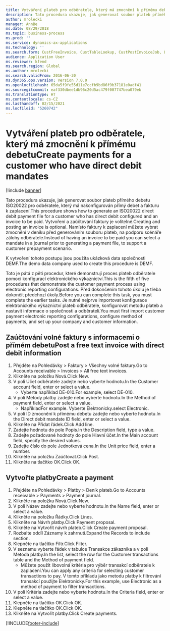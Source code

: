 ```yaml
---
title: Vytváření plateb pro odběratele, který má zmocnění k přímému debetu
description: Tato procedura ukazuje, jak generovat soubor plateb přímého debetu ISO20022 pro odběratele, který má nakonfigurován přímý debet a fakturu k zaplacení.
author: mrolecki
manager: AnnBe
ms.date: 08/29/2018
ms.topic: business-process
ms.prod: ''
ms.service: dynamics-ax-applications
ms.technology: ''
ms.search.form: CustFreeInvoice, CustTableLookup, CustPostInvoiceJob, LedgerJournalTable, LedgerJournalTransCustPaym, SysQueryForm, CustPaymProposalEdit, BankAccountTableLookUp
audience: Application User
ms.reviewer: kfend
ms.search.region: Global
ms.author: mrolecki
ms.search.validFrom: 2016-06-30
ms.dyn365.ops.version: Version 7.0.0
ms.openlocfilehash: 65da5f9fe55d11e7ccfb9bd86f9b37181e0adf41
ms.sourcegitcommit: eaf330dbee1db96c20d5ac479f007747bea079eb
ms.translationtype: HT
ms.contentlocale: cs-CZ
ms.lasthandoff: 02/15/2021
ms.locfileid: "5260742"
---
```

# <a name="create-payments-for-a-customer-who-have-direct-debit-mandates"></a><span data-ttu-id="164f5-103">Vytváření plateb pro odběratele, který má zmocnění k přímému debetu</span><span class="sxs-lookup"><span data-stu-id="164f5-103">Create payments for a customer who have direct debit mandates</span></span>

[!include [banner](../../includes/banner.md)]

<span data-ttu-id="164f5-104">Tato procedura ukazuje, jak generovat soubor plateb přímého debetu ISO20022 pro odběratele, který má nakonfigurován přímý debet a fakturu k zaplacení.</span><span class="sxs-lookup"><span data-stu-id="164f5-104">This procedure shows how to generate an ISO20022 direct debit payment file for a customer who has direct debit configured and an invoice to be paid.</span></span> <span data-ttu-id="164f5-105">Vytvoření a zaúčtování faktury je volitelné.</span><span class="sxs-lookup"><span data-stu-id="164f5-105">Creating and posting an invoice is optional.</span></span> <span data-ttu-id="164f5-106">Namísto faktury k zaplacení můžete vybrat zmocnění v deníku před generováním souboru plateb, na podporu scénáře zálohy odběratele.</span><span class="sxs-lookup"><span data-stu-id="164f5-106">Instead of having an invoice to be paid you can select a mandate in a journal prior to generating a payment file, to support a customer prepayment scenario.</span></span>



<span data-ttu-id="164f5-107">K vytvoření tohoto postupu jsou použita ukázková data společnosti DEMF.</span><span class="sxs-lookup"><span data-stu-id="164f5-107">The demo data company used to create this procedure is DEMF.</span></span>



<span data-ttu-id="164f5-108">Toto je pátá z pěti procedur, které demonstrují proces plateb odběratele pomocí konfigurací elektronického výkaznictví.</span><span class="sxs-lookup"><span data-stu-id="164f5-108">This is the fifth of five procedures that demonstrate the customer payment process using electronic reporting configurations.</span></span> <span data-ttu-id="164f5-109">Před dokončením tohoto úkolu je třeba dokončit předchozí úkoly.</span><span class="sxs-lookup"><span data-stu-id="164f5-109">Before you can complete this task, you must complete the earlier tasks.</span></span> <span data-ttu-id="164f5-110">Je nutné nejprve importovat konfigurace elektronického výkaznictví plateb odběratele, konfigurovat metodu plateb a nastavit informace o společnosti a odběrateli.</span><span class="sxs-lookup"><span data-stu-id="164f5-110">You must first import customer payment electronic reporting configurations, configure method of payments, and set up your company and customer information.</span></span> 


## <a name="post-a-free-text-invoice-with-direct-debit-information"></a><span data-ttu-id="164f5-111">Zaúčtování volné faktury s informacemi o přímém debetu</span><span class="sxs-lookup"><span data-stu-id="164f5-111">Post a free text invoice with direct debit information</span></span>
1. <span data-ttu-id="164f5-112">Přejděte na Pohledávky > Faktury > Všechny volné faktury.</span><span class="sxs-lookup"><span data-stu-id="164f5-112">Go to Accounts receivable > Invoices > All free text invoices.</span></span>
2. <span data-ttu-id="164f5-113">Klikněte na položku Nová.</span><span class="sxs-lookup"><span data-stu-id="164f5-113">Click New.</span></span>
3. <span data-ttu-id="164f5-114">V poli Účet odběratele zadejte nebo vyberte hodnotu.</span><span class="sxs-lookup"><span data-stu-id="164f5-114">In the Customer account field, enter or select a value.</span></span>
    * <span data-ttu-id="164f5-115">Vyberte například DE-010.</span><span class="sxs-lookup"><span data-stu-id="164f5-115">For example, select DE-010.</span></span>  
4. <span data-ttu-id="164f5-116">V poli Metody platby zadejte nebo vyberte hodnotu.</span><span class="sxs-lookup"><span data-stu-id="164f5-116">In the Method of payment field, enter or select a value.</span></span>
    * <span data-ttu-id="164f5-117">Například</span><span class="sxs-lookup"><span data-stu-id="164f5-117">For example.</span></span> <span data-ttu-id="164f5-118">Vyberte Elektronicky.</span><span class="sxs-lookup"><span data-stu-id="164f5-118">select Electronic.</span></span>  
5. <span data-ttu-id="164f5-119">V poli ID zmocnění k přímému debetu zadejte nebo vyberte hodnotu.</span><span class="sxs-lookup"><span data-stu-id="164f5-119">In the Direct debit mandate ID field, enter or select a value.</span></span>
6. <span data-ttu-id="164f5-120">Klikněte na Přidat řádek.</span><span class="sxs-lookup"><span data-stu-id="164f5-120">Click Add line.</span></span>
7. <span data-ttu-id="164f5-121">Zadejte hodnotu do pole Popis.</span><span class="sxs-lookup"><span data-stu-id="164f5-121">In the Description field, type a value.</span></span>
8. <span data-ttu-id="164f5-122">Zadejte požadované hodnoty do pole Hlavní účet.</span><span class="sxs-lookup"><span data-stu-id="164f5-122">In the Main account field, specify the desired values.</span></span>
9. <span data-ttu-id="164f5-123">Zadejte číslo do pole Jednotková cena.</span><span class="sxs-lookup"><span data-stu-id="164f5-123">In the Unit price field, enter a number.</span></span>
10. <span data-ttu-id="164f5-124">Klikněte na položku Zaúčtovat.</span><span class="sxs-lookup"><span data-stu-id="164f5-124">Click Post.</span></span>
11. <span data-ttu-id="164f5-125">Klikněte na tlačítko OK.</span><span class="sxs-lookup"><span data-stu-id="164f5-125">Click OK.</span></span>

## <a name="create-a-payment"></a><span data-ttu-id="164f5-126">Vytvořte platby</span><span class="sxs-lookup"><span data-stu-id="164f5-126">Create a payment</span></span>
1. <span data-ttu-id="164f5-127">Přejděte na Pohledávky > Platby > Deník plateb.</span><span class="sxs-lookup"><span data-stu-id="164f5-127">Go to Accounts receivable > Payments > Payment journal.</span></span>
2. <span data-ttu-id="164f5-128">Klikněte na položku Nová.</span><span class="sxs-lookup"><span data-stu-id="164f5-128">Click New.</span></span>
3. <span data-ttu-id="164f5-129">V poli Název zadejte nebo vyberte hodnotu.</span><span class="sxs-lookup"><span data-stu-id="164f5-129">In the Name field, enter or select a value.</span></span>
4. <span data-ttu-id="164f5-130">Klikněte na položku Řádky.</span><span class="sxs-lookup"><span data-stu-id="164f5-130">Click Lines.</span></span>
5. <span data-ttu-id="164f5-131">Klikněte na Návrh platby.</span><span class="sxs-lookup"><span data-stu-id="164f5-131">Click Payment proposal.</span></span>
6. <span data-ttu-id="164f5-132">Klikněte na Vytvořit návrh plateb.</span><span class="sxs-lookup"><span data-stu-id="164f5-132">Click Create payment proposal.</span></span>
7. <span data-ttu-id="164f5-133">Rozbalte oddíl Záznamy k zahrnutí.</span><span class="sxs-lookup"><span data-stu-id="164f5-133">Expand the Records to include section.</span></span>
8. <span data-ttu-id="164f5-134">Klepněte na tlačítko Filtr.</span><span class="sxs-lookup"><span data-stu-id="164f5-134">Click Filter.</span></span>
9. <span data-ttu-id="164f5-135">V seznamu vyberte řádek v tabulce Transakce zákazníka a v poli Metoda platby.</span><span class="sxs-lookup"><span data-stu-id="164f5-135">In the list, select the row for the Customer transactions table and the Method of payment field.</span></span>
    * <span data-ttu-id="164f5-136">Můžete použít libovolná kritéria pro výběr transakcí odběratele k zaplacení.</span><span class="sxs-lookup"><span data-stu-id="164f5-136">You can apply any criteria for selecting customer transactions to pay.</span></span> <span data-ttu-id="164f5-137">V tomto příkladu jako metodu platby k filtrování transakcí použijte Elektronicky.</span><span class="sxs-lookup"><span data-stu-id="164f5-137">For this example, use Electronic as a method of payment to filter transactions.</span></span>  
10. <span data-ttu-id="164f5-138">V poli Kritéria zadejte nebo vyberte hodnotu.</span><span class="sxs-lookup"><span data-stu-id="164f5-138">In the Criteria field, enter or select a value.</span></span>
11. <span data-ttu-id="164f5-139">Klepněte na tlačítko OK.</span><span class="sxs-lookup"><span data-stu-id="164f5-139">Click OK.</span></span>
12. <span data-ttu-id="164f5-140">Klepněte na tlačítko OK.</span><span class="sxs-lookup"><span data-stu-id="164f5-140">Click OK.</span></span>
13. <span data-ttu-id="164f5-141">Klikněte na Vytvořit platby.</span><span class="sxs-lookup"><span data-stu-id="164f5-141">Click Create payments.</span></span>


[!INCLUDE[footer-include](../../../includes/footer-banner.md)]